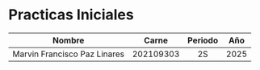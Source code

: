 # Practicas Iniciales

   Nombre | Carne | Periodo | Año
:---------:|:----------------------------:|:------------------:|:------------------:
Marvin Francisco Paz Linares|202109303|2S|2025

